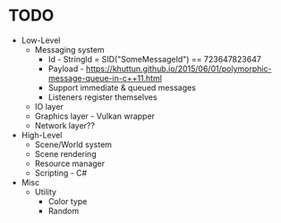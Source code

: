# TODO

- Low-Level
  - Messaging system
    - Id - StringId = SID("SomeMessageId") == 723647823647
    - Payload - https://khuttun.github.io/2015/06/01/polymorphic-message-queue-in-c++11.html
    - Support immediate & queued messages
    - Listeners register themselves
  - IO layer
  - Graphics layer - Vulkan wrapper
  - Network layer??
- High-Level
  - Scene/World system
  - Scene rendering
  - Resource manager
  - Scripting - C#
- Misc
  - Utility
    - Color type
    - Random